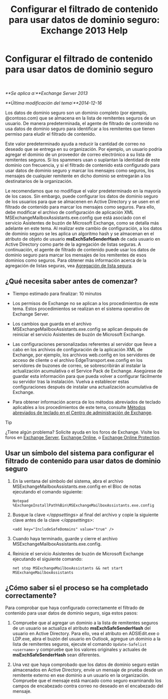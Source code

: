 ﻿---
title: 'Configurar el filtrado de contenido para usar datos de dominio seguro: Exchange 2013 Help'
TOCTitle: Configurar el filtrado de contenido para usar datos de dominio seguro
ms:assetid: 1ee2b663-b4f3-4fef-8954-986f2d820924
ms:mtpsurl: https://technet.microsoft.com/es-es/library/Dn467930(v=EXCHG.150)
ms:contentKeyID: 59637132
ms.date: 05/22/2018
mtps_version: v=EXCHG.150
ms.translationtype: MT
---

# Configurar el filtrado de contenido para usar datos de dominio seguro

 

_**Se aplica a:**Exchange Server 2013_

_**Última modificación del tema:**2014-12-16_

Los datos de dominio seguro son un dominio completo (por ejemplo, @contoso.com) que se almacena en la lista de remitentes seguros de un usuario. De manera predeterminada, el agente de filtrado de contenido no usa datos de dominio seguro para identificar a los remitentes que tienen permiso para eludir el filtrado de contenido.

Este valor predeterminado ayuda a reducir la cantidad de correo no deseado que se entrega en su organización. Por ejemplo, un usuario podría agregar el dominio de un proveedor de correo electrónico a su lista de remitentes seguros. Si los spammers usan o suplantan la identidad de este dominio con frecuencia, y si el filtrado de contenido está configurado para usar datos de dominio seguro y marcar los mensajes como seguros, los mensajes de cualquier remitente en dicho dominio se entregarán a los destinatarios de la organización.

Le recomendamos que no modifique el valor predeterminado en la mayoría de los casos. Sin embargo, puede configurar los datos de dominio seguro de los usuarios para que se almacenen en Active Directory y se usen en el filtrado de contenido para marcar los mensajes como seguros. Para ello, debe modificar el archivo de configuración de aplicación XML MSExchangeMailboxAssistants.exe.config que está asociado con el servicio Asistentes de buzón de Microsoft Exchange, como se detalla más adelante en este tema. Al realizar este cambio de configuración, a los datos de dominio seguro se les aplica un algoritmo hash y se almacenan en el atributo de objeto de usuario **msExchSafeSenderHash** de cada usuario en Active Directory como parte de la agregación de listas seguras. A continuación, el agente de filtrado de contenido puede usar los datos de dominio seguro para marcar los mensajes de los remitentes de esos dominios como seguros. Para obtener más información acerca de la agregación de listas seguras, vea [Agregación de lista segura](safelist-aggregation-exchange-2013-help.md).

## ¿Qué necesita saber antes de comenzar?

  - Tiempo estimado para finalizar: 10 minutos

  - Los permisos de Exchange no se aplican a los procedimientos de este tema. Estos procedimientos se realizan en el sistema operativo de Exchange Server.

  - Los cambios que guarda en el archivo MSExchangeMailboxAssistants.exe.config se aplican después de reiniciar el servicio Asistentes de buzón de Microsoft Exchange.

  - Las configuraciones personalizadas referentes al servidor que lleve a cabo en los archivos de configuración de la aplicación XML de Exchange, por ejemplo, los archivos web.config en los servidores de acceso de cliente o el archivo EdgeTransport.exe.config en los servidores de buzones de correo, se sobrescribirán al instalar la actualización acumulativa o el Service Pack de Exchange. Asegúrese de guardar esta información para que pueda volver a configurar fácilmente su servidor tras la instalación. Vuelva a establecer estas configuraciones después de instalar una actualización acumulativa de Exchange.

  - Para obtener información acerca de los métodos abreviados de teclado aplicables a los procedimientos de este tema, consulte [Métodos abreviados de teclado en el Centro de administración de Exchange](keyboard-shortcuts-in-the-exchange-admin-center-exchange-online-protection-help.md).


> [!TIP]
> ¿Tiene algún problema? Solicite ayuda en los foros de Exchange. Visite los foros en <A href="https://go.microsoft.com/fwlink/p/?linkid=60612">Exchange Server</A>, <A href="https://go.microsoft.com/fwlink/p/?linkid=267542">Exchange Online</A>, o <A href="https://go.microsoft.com/fwlink/p/?linkid=285351">Exchange Online Protection</A>.



## Usar un símbolo del sistema para configurar el filtrado de contenido para usar datos de dominio seguro

1.  En la ventana del símbolo del sistema, abra el archivo MSExchangeMailboxAssistants.exe.config en el Bloc de notas ejecutando el comando siguiente:
    
        Notepad %ExchangeInstallPath%Bin\MSExchangeMailboxAssistants.exe.config

2.  Busque la clave *\</appsettings\>* al final del archivo y copie la siguiente clave antes de la clave *\</appsettings\>*:
    
        <add key="IncludeSafeDomains" value="true" />

3.  Cuando haya terminado, guarde y cierre el archivo MSExchangeMailboxAssistants.exe.config.

4.  Reinicie el servicio Asistentes de buzón de Microsoft Exchange ejecutando el siguiente comando:
    
        net stop MSExchangeMailboxAssistants && net start MSExchangeMailboxAssistants

## ¿Cómo saber si el proceso se ha completado correctamente?

Para comprobar que haya configurado correctamente el filtrado de contenido para usar datos de dominio seguro, siga estos pasos:

1.  Compruebe que al agregar un dominio a la lista de remitentes seguros de un usuario se actualiza el atributo **msExchSafeSenderHash** del usuario en Active Directory. Para ello, vea el atributo en ADSIEdit.exe o LDP.exe, abra el buzón del usuario en Outlook, agregue un dominio a la lista de remitentes seguros, ejecute el comando `Update-Safelist <username>` y compruebe que los valores originales y actuales de **msExchSafeSenderHash** sean diferentes.

2.  Una vez que haya comprobado que los datos de dominio seguro están almacenados en Active Directory, envíe un mensaje de prueba desde un remitente externo en ese dominio a un usuario en la organización. Compruebe que el mensaje está marcado como seguro examinando los campos de encabezado contra correo no deseado en el encabezado del mensaje.

